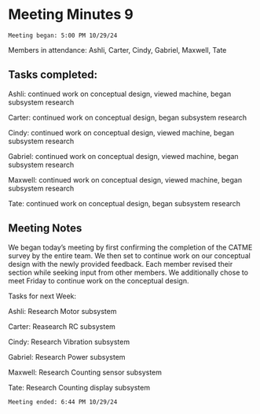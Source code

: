 # Meeting Minutes 9 

    Meeting began: 5:00 PM 10/29/24 

Members in attendance: Ashli, Carter, Cindy, Gabriel, Maxwell, Tate 

 

## Tasks completed: 

Ashli: continued work on conceptual design, viewed machine, began subsystem research 

Carter: continued work on conceptual design, began subsystem research 

Cindy: continued work on conceptual design, viewed machine, began subsystem research 

Gabriel: continued work on conceptual design, viewed machine, began subsystem research 

Maxwell: continued work on conceptual design, viewed machine, began subsystem research 

Tate: continued work on conceptual design, began subsystem research 

 

## Meeting Notes 

We began today’s meeting by first confirming the completion of the CATME survey by the entire team. We then set to continue work on our conceptual design with the newly provided feedback. Each member revised their section while seeking input from other members. We additionally chose to meet Friday to continue work on the conceptual design. 

 

Tasks for next Week: 

Ashli: Research Motor subsystem 

Carter: Reasearch RC subsystem 

Cindy: Research Vibration subsystem 

Gabriel: Research Power subsystem 

Maxwell: Research Counting sensor subsystem 

Tate: Research Counting display subsystem 

 

    Meeting ended: 6:44 PM 10/29/24 

